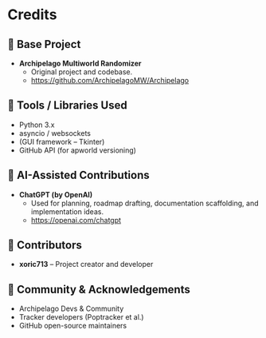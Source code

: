 # Credits

## 🧩 Base Project
- **Archipelago Multiworld Randomizer**
  - Original project and codebase.
  - https://github.com/ArchipelagoMW/Archipelago

## 🔧 Tools / Libraries Used
- Python 3.x
- asyncio / websockets
- (GUI framework – Tkinter)
- GitHub API (for apworld versioning)

## 🤖 AI-Assisted Contributions
- **ChatGPT (by OpenAI)**
  - Used for planning, roadmap drafting, documentation scaffolding, and implementation ideas.
  - https://openai.com/chatgpt

## 👤 Contributors
- **xoric713** – Project creator and developer

## 💬 Community & Acknowledgements
- Archipelago Devs & Community
- Tracker developers (Poptracker et al.)
- GitHub open-source maintainers

